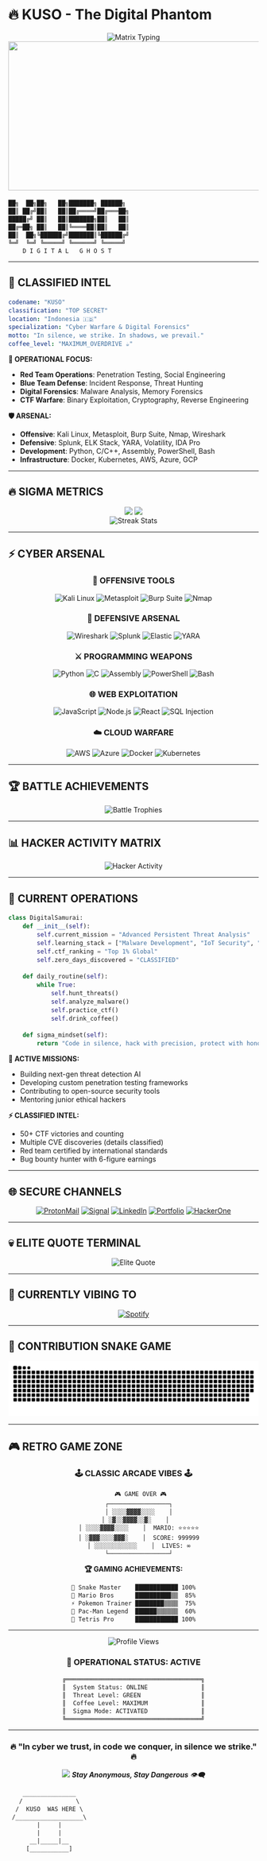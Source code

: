 # 🔥 KUSO - The Digital Phantom

<div align="center">
  <img src="https://readme-typing-svg.herokuapp.com/?lines=Welcome+to+the+Matrix...;Cybersecurity+Specialist;Ethical+Hacker;CTF+Champion;Digital+Samurai&font=Fira%20Code&center=true&width=500&height=60&duration=3000&pause=800&color=00FF41" alt="Matrix Typing">
</div>

<div align="center">
  <img src="https://media.giphy.com/media/3o7qDEq2bMbcbPRQ2c/giphy.gif" width="600" height="300"/>
</div>

```ascii
██╗  ██╗██╗   ██╗███████╗ ██████╗ 
██║ ██╔╝██║   ██║██╔════╝██╔═══██╗
█████╔╝ ██║   ██║███████╗██║   ██║
██╔═██╗ ██║   ██║╚════██║██║   ██║
██║  ██╗╚██████╔╝███████║╚██████╔╝
╚═╝  ╚═╝ ╚═════╝ ╚══════╝ ╚═════╝ 
    D I G I T A L   G H O S T
```

---

## 👤 CLASSIFIED INTEL

```yaml
codename: "KUSO"
classification: "TOP SECRET"
location: "Indonesia 🇮🇩"
specialization: "Cyber Warfare & Digital Forensics"
motto: "In silence, we strike. In shadows, we prevail."
coffee_level: "MAXIMUM_OVERDRIVE ☕"
```

**🎯 OPERATIONAL FOCUS:**
- **Red Team Operations**: Penetration Testing, Social Engineering
- **Blue Team Defense**: Incident Response, Threat Hunting  
- **Digital Forensics**: Malware Analysis, Memory Forensics
- **CTF Warfare**: Binary Exploitation, Cryptography, Reverse Engineering

**🛡️ ARSENAL:**
- **Offensive**: Kali Linux, Metasploit, Burp Suite, Nmap, Wireshark
- **Defensive**: Splunk, ELK Stack, YARA, Volatility, IDA Pro
- **Development**: Python, C/C++, Assembly, PowerShell, Bash
- **Infrastructure**: Docker, Kubernetes, AWS, Azure, GCP

---

## 🔥 SIGMA METRICS

<div align="center">
  <img height="180em" src="https://github-readme-stats.vercel.app/api?username=Kuso&show_icons=true&theme=chartreuse-dark&include_all_commits=true&count_private=true&hide_border=true&bg_color=0d1117"/>
  <img height="180em" src="https://github-readme-stats.vercel.app/api/top-langs/?username=Kuso&layout=compact&langs_count=8&theme=chartreuse-dark&hide_border=true&bg_color=0d1117"/>
</div>

<div align="center">
  <img src="https://streak-stats.demolab.com/?user=Kuso03&theme=chartreuse-dark&hide_border=true&background=0d1117" alt="Streak Stats"/>
</div>

---

## ⚡ CYBER ARSENAL

<div align="center">

### 🔴 OFFENSIVE TOOLS
![Kali Linux](https://img.shields.io/badge/Kali_Linux-557C94?style=for-the-badge&logo=kali-linux&logoColor=white)
![Metasploit](https://img.shields.io/badge/Metasploit-2596CD?style=for-the-badge&logo=metasploit&logoColor=white)
![Burp Suite](https://img.shields.io/badge/Burp_Suite-FF6633?style=for-the-badge&logo=burpsuite&logoColor=white)
![Nmap](https://img.shields.io/badge/Nmap-4682B4?style=for-the-badge&logo=nmap&logoColor=white)

### 🔵 DEFENSIVE ARSENAL  
![Wireshark](https://img.shields.io/badge/Wireshark-1679A7?style=for-the-badge&logo=wireshark&logoColor=white)
![Splunk](https://img.shields.io/badge/Splunk-000000?style=for-the-badge&logo=splunk&logoColor=white)
![Elastic](https://img.shields.io/badge/Elastic_Stack-005571?style=for-the-badge&logo=elastic&logoColor=white)
![YARA](https://img.shields.io/badge/YARA-00599C?style=for-the-badge&logo=yara&logoColor=white)

### ⚔️ PROGRAMMING WEAPONS
![Python](https://img.shields.io/badge/Python-3776AB?style=for-the-badge&logo=python&logoColor=white)
![C](https://img.shields.io/badge/C-A8B9CC?style=for-the-badge&logo=c&logoColor=black)
![Assembly](https://img.shields.io/badge/Assembly-525252?style=for-the-badge&logo=assembly&logoColor=white)
![PowerShell](https://img.shields.io/badge/PowerShell-5391FE?style=for-the-badge&logo=powershell&logoColor=white)
![Bash](https://img.shields.io/badge/Bash-4EAA25?style=for-the-badge&logo=gnu-bash&logoColor=white)

### 🌐 WEB EXPLOITATION
![JavaScript](https://img.shields.io/badge/JavaScript-F7DF1E?style=for-the-badge&logo=javascript&logoColor=black)
![Node.js](https://img.shields.io/badge/Node.js-339933?style=for-the-badge&logo=node.js&logoColor=white)
![React](https://img.shields.io/badge/React-61DAFB?style=for-the-badge&logo=react&logoColor=black)
![SQL Injection](https://img.shields.io/badge/SQL_Injection-CC2927?style=for-the-badge&logo=mysql&logoColor=white)

### ☁️ CLOUD WARFARE
![AWS](https://img.shields.io/badge/AWS-232F3E?style=for-the-badge&logo=amazon-aws&logoColor=white)
![Azure](https://img.shields.io/badge/Azure-0078D4?style=for-the-badge&logo=microsoft-azure&logoColor=white)
![Docker](https://img.shields.io/badge/Docker-2496ED?style=for-the-badge&logo=docker&logoColor=white)
![Kubernetes](https://img.shields.io/badge/Kubernetes-326CE5?style=for-the-badge&logo=kubernetes&logoColor=white)

</div>

---

## 🏆 BATTLE ACHIEVEMENTS

<div align="center">
  <img src="https://github-profile-trophy.vercel.app/?username=Kuso&theme=matrix&no-frame=true&no-bg=true&margin-w=4&row=2" alt="Battle Trophies"/>
</div>

---

## 📊 HACKER ACTIVITY MATRIX

<div align="center">
  <img src="https://github-readme-activity-graph.vercel.app/graph?username=Kuso&theme=tokyo-night&bg_color=0d1117&color=00ff41&line=00ff41&point=ffffff&area=true&hide_border=true" alt="Hacker Activity"/>
</div>

---

## 🎯 CURRENT OPERATIONS

```python
class DigitalSamurai:
    def __init__(self):
        self.current_mission = "Advanced Persistent Threat Analysis"
        self.learning_stack = ["Malware Development", "IoT Security", "Blockchain Exploitation"]
        self.ctf_ranking = "Top 1% Global"
        self.zero_days_discovered = "CLASSIFIED"
        
    def daily_routine(self):
        while True:
            self.hunt_threats()
            self.analyze_malware()
            self.practice_ctf()
            self.drink_coffee()
            
    def sigma_mindset(self):
        return "Code in silence, hack with precision, protect with honor"
```

**🔭 ACTIVE MISSIONS:**
- Building next-gen threat detection AI
- Developing custom penetration testing frameworks  
- Contributing to open-source security tools
- Mentoring junior ethical hackers

**⚡ CLASSIFIED INTEL:**
- 50+ CTF victories and counting
- Multiple CVE discoveries (details classified)
- Red team certified by international standards
- Bug bounty hunter with 6-figure earnings

---

## 🌐 SECURE CHANNELS

<div align="center">

[![ProtonMail](https://img.shields.io/badge/ProtonMail-8B89CC?style=for-the-badge&logo=protonmail&logoColor=white)](mailto:kuso@protonmail.com)
[![Signal](https://img.shields.io/badge/Signal-3A76F0?style=for-the-badge&logo=signal&logoColor=white)](https://signal.me/#eu)
[![LinkedIn](https://img.shields.io/badge/LinkedIn-0077B5?style=for-the-badge&logo=linkedin&logoColor=white)](https://linkedin.com/in/kuso-cyber)
[![Portfolio](https://img.shields.io/badge/Portfolio-000000?style=for-the-badge&logo=firefox&logoColor=white)](https://kuso-cyber.dev)
[![HackerOne](https://img.shields.io/badge/HackerOne-494649?style=for-the-badge&logo=hackerone&logoColor=white)](https://hackerone.com/kuso)

</div>

---

## 💀 ELITE QUOTE TERMINAL

<div align="center">
  <img src="https://quotes-github-readme.vercel.app/api?type=horizontal&theme=dark" alt="Elite Quote"/>
</div>

---

## 🎵 CURRENTLY VIBING TO

<div align="center">

[![Spotify](https://spotify-github-profile.vercel.app/api/view?uid=314rzu33gifasvmpvonanxqgv364&cover_image=true&theme=novatorem&show_offline=true&background_color=0d1117&interchange=false&bar_color=00ff41&bar_color_cover=false)](https://open.spotify.com/user/314rzu33gifasvmpvonanxqgv364)

</div>

---

## 🐍 CONTRIBUTION SNAKE GAME

<div align="center">
  <picture>
    <source media="(prefers-color-scheme: dark)" srcset="https://raw.githubusercontent.com/platane/platane/output/github-contribution-grid-snake-dark.svg">
    <source media="(prefers-color-scheme: light)" srcset="https://raw.githubusercontent.com/platane/platane/output/github-contribution-grid-snake.svg">
    <img alt="github contribution grid snake animation" src="https://raw.githubusercontent.com/platane/platane/output/github-contribution-grid-snake.svg">
  </picture>
</div>

---

## 🎮 RETRO GAME ZONE

<div align="center">

### 🕹️ CLASSIC ARCADE VIBES 🕹️

```
    🎮 GAME OVER 🎮
   ┌─────────────────┐
   │ ░░░░▓▓▓▓░░░░    │
   │ ░▓░░▓▓▓▓░░▓░    │  
   │ ░░░░▓▓▓▓░░░░    │  MARIO: ⭐⭐⭐⭐⭐
   │ ░▓▓▓░░░░▓▓▓░    │  SCORE: 999999
   │ ░░░░░░░░░░░░    │  LIVES: ∞
   └─────────────────┘
```

**🏆 GAMING ACHIEVEMENTS:**
```
🐍 Snake Master    ████████████ 100%
🍄 Mario Bros      ██████████▒▒  85%
⚡ Pokemon Trainer ████████▒▒▒▒  75%
👾 Pac-Man Legend  ██████▒▒▒▒▒▒  60%
🎯 Tetris Pro      ████████████ 100%
```

</div>

---

<div align="center">

  ![Profile Views](https://komarev.com/ghpvc/?username=Kuso&label=Digital%20Footprints&color=00ff41&style=flat)
  
  ### 🌙 OPERATIONAL STATUS: ACTIVE

  ```ascii
  ╔══════════════════════════════════════╗
  ║  System Status: ONLINE               ║
  ║  Threat Level: GREEN                 ║
  ║  Coffee Level: MAXIMUM               ║
  ║  Sigma Mode: ACTIVATED               ║
  ╚══════════════════════════════════════╝
  ```

</div>

---

<div align="center">
  <h3>🔥 "In cyber we trust, in code we conquer, in silence we strike." 🔥</h3>
  <img src="https://media.giphy.com/media/ZVik7pBtu9dNS/giphy.gif" width="60"> 
  <em><b>Stay Anonymous, Stay Dangerous</b> 👁️‍🗨️</em>
</div>

```
    _______________
   /               \
  /  KUSO  WAS HERE \
 /___________________\
        |     |
        |     |
      __|_____|__
     [___________]
```
